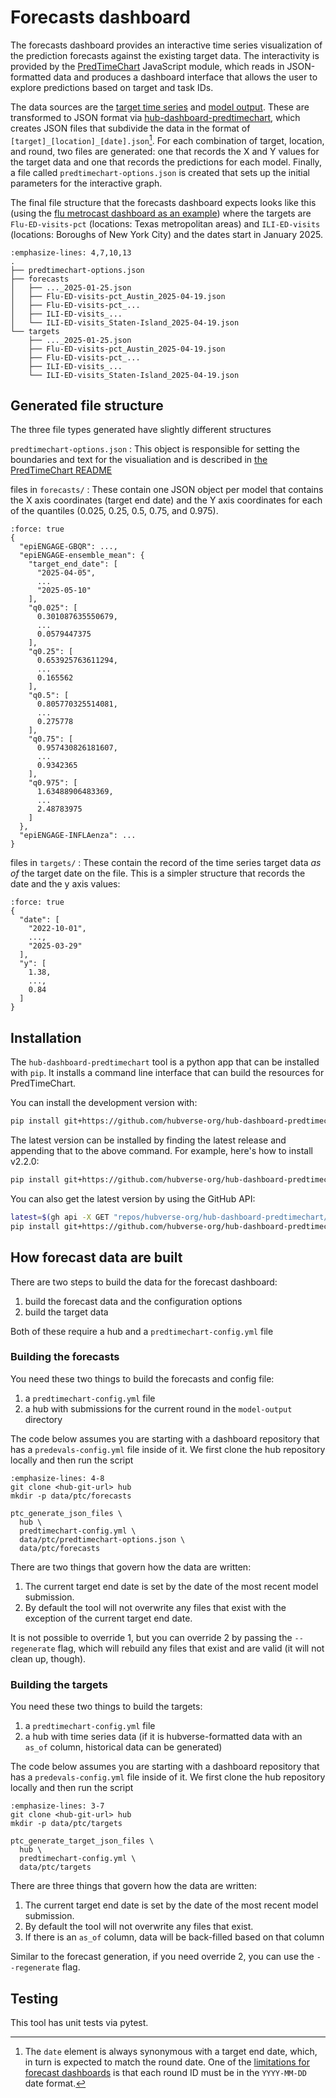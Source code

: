 # Forecasts dashboard

The forecasts dashboard provides an interactive time series visualization of the
prediction forecasts against the existing target data. The interactivity is
provided by the [PredTimeChart](https://github.com/reichlab/predtimechart)
JavaScript module, which reads in JSON-formatted data and produces a dashboard
interface that allows the user to explore predictions based on target and task
IDs.

The data sources are the [target time series](#target-time-series)
and [model output](../user-guide/model-output.md). These are transformed to JSON
format via
[hub-dashboard-predtimechart](https://github.com/hubverse-org/hub-dashboard-predtimechart),
which creates JSON files that subdivide the data in the format of
`[target]_[location]_[date].json`[^round-note]. For each combination of target, location,
and round, two files are generated: one that records the X and Y values for the
target data and one that records the predictions for each model. Finally, a file
called `predtimechart-options.json` is created that sets up the initial
parameters for the interactive graph.

[^round-note]: The `date` element is always synonymous with a target end date,
    which, in turn is expected to match the round date. One of the [limitations
    for forecast dashboards](#ptc-limitations) is that each round ID must be in
    the `YYYY-MM-DD` date format.

The final file structure that the forecasts dashboard expects looks like this
(using the [flu metrocast dashboard as an
example](https://reichlab.io/metrocast-dashboard/forecast.html)) where the targets are
`Flu-ED-visits-pct` (locations: Texas metropolitan areas) and `ILI-ED-visits`
(locations: Boroughs of New York City) and the dates start in January 2025.

```{code-block}
:emphasize-lines: 4,7,10,13
.
├── predtimechart-options.json
├── forecasts
│   ├── ..._2025-01-25.json
│   ├── Flu-ED-visits-pct_Austin_2025-04-19.json
│   ├── Flu-ED-visits-pct_...
│   ├── ILI-ED-visits_...
│   └── ILI-ED-visits_Staten-Island_2025-04-19.json
└── targets
    ├── ..._2025-01-25.json
    ├── Flu-ED-visits-pct_Austin_2025-04-19.json
    ├── Flu-ED-visits-pct_...
    ├── ILI-ED-visits_...
    └── ILI-ED-visits_Staten-Island_2025-04-19.json
```

## Generated file structure

The three file types generated have slightly different structures


`predtimechart-options.json`
: This object is responsible for setting the boundaries and text for the
  visualiation and is described in [the PredTimeChart
  README](https://github.com/reichlab/predtimechart?tab=readme-ov-file#example-options-object)

files in `forecasts/`
: These contain one JSON object per model that contains the X axis coordinates
  (target end date) and the Y axis coordinates for each of the quantiles (0.025,
  0.25, 0.5, 0.75, and 0.975).
  ```{code-block} json
  :force: true
  {
    "epiENGAGE-GBQR": ...,
    "epiENGAGE-ensemble_mean": {
      "target_end_date": [
        "2025-04-05",
        ...
        "2025-05-10"
      ],
      "q0.025": [
        0.301087635550679,
        ...
        0.0579447375
      ],
      "q0.25": [
        0.653925763611294,
        ...
        0.165562
      ],
      "q0.5": [
        0.805770325514081,
        ...
        0.275778
      ],
      "q0.75": [
        0.957430826181607,
        ...
        0.9342365
      ],
      "q0.975": [
        1.63488906483369,
        ...
        2.48783975
      ]
    },
    "epiENGAGE-INFLAenza": ...
  }
  ```

files in `targets/`
: These contain the record of the time series target data _as of_ the target date
  on the file. This is a simpler structure that records the date and the y axis
  values:
  ```{code-block} json
  :force: true
  {
    "date": [
      "2022-10-01",
      ...,
      "2025-03-29"
    ],
    "y": [
      1.38,
      ...,
      0.84
    ]
  }
  ```

## Installation

The `hub-dashboard-predtimechart` tool is a python app that can be installed
with `pip`. It installs a command line interface that can build the resources
for PredTimeChart.


You can install the development version with:

```bash
pip install git+https://github.com/hubverse-org/hub-dashboard-predtimechart
```

The latest version can be installed by finding the latest release and appending that to the above command. For example, here's how to install v2.2.0:

```bash
pip install git+https://github.com/hubverse-org/hub-dashboard-predtimechart@v2.2.0
```

You can also get the latest version by using the GitHub API:

```bash
latest=$(gh api -X GET "repos/hubverse-org/hub-dashboard-predtimechart/releases/latest" --jq ".tag_name")
pip install git+https://github.com/hubverse-org/hub-dashboard-predtimechart@$latest
```

## How forecast data are built

There are two steps to build the data for the forecast dashboard:

1. build the forecast data and the configuration options
2. build the target data

Both of these require a hub and a `predtimechart-config.yml` file

### Building the forecasts

You need these two things to build the forecasts and config file:

1. a `predtimechart-config.yml` file
2. a hub with submissions for the current round in the `model-output` directory

The code below assumes you are starting with a dashboard repository that has
a `predevals-config.yml` file inside of it. We first clone the hub repository
locally and then run the script

```{code-block} bash
:emphasize-lines: 4-8
git clone <hub-git-url> hub
mkdir -p data/ptc/forecasts

ptc_generate_json_files \
  hub \
  predtimechart-config.yml \
  data/ptc/predtimechart-options.json \
  data/ptc/forecasts
```

There are two things that govern how the data are written:

1. The current target end date is set by the date of the most recent model
   submission.
2. By default the tool will not overwrite any files that exist with the
   exception of the current target end date.

It is not possible to override 1, but you can override 2 by passing the
`--regenerate` flag, which will rebuild any files that exist and are valid (it
will not clean up, though).


### Building the targets

You need these two things to build the targets:

1. a `predtimechart-config.yml` file
2. a hub with time series data (if it is hubverse-formatted data with an `as_of`
   column, historical data can be generated)

The code below assumes you are starting with a dashboard repository that has
a `predevals-config.yml` file inside of it. We first clone the hub repository
locally and then run the script

```{code-block} bash
:emphasize-lines: 3-7
git clone <hub-git-url> hub
mkdir -p data/ptc/targets

ptc_generate_target_json_files \
  hub \
  predtimechart-config.yml \
  data/ptc/targets
```

There are three things that govern how the data are written:

1. The current target end date is set by the date of the most recent model
   submission.
2. By default the tool will not overwrite any files that exist.
3. If there is an `as_of` column, data will be back-filled based on that column

Similar to the forecast generation, if you need override 2, you can use the
`--regenerate` flag.


## Testing

This tool has unit tests via pytest.
